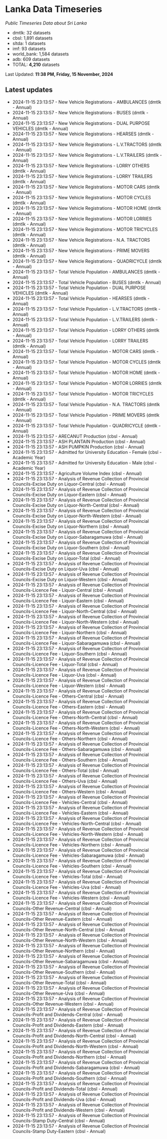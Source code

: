 # Lanka Data Timeseries
*Public Timeseries Data about Sri Lanka*

* dmtlk: 32 datasets
* cbsl: 1,891 datasets
* sltda: 1 datasets
* imf: 93 datasets
* world_bank: 1,584 datasets
* adb: 609 datasets
* TOTAL: **4,210** datasets

Last Updated: **11:38 PM, Friday, 15 November, 2024**

## Latest updates

* 2024-11-15 23:13:57 - New Vehicle Registrations - AMBULANCES (dmtlk - Annual)
* 2024-11-15 23:13:57 - New Vehicle Registrations - BUSES (dmtlk - Annual)
* 2024-11-15 23:13:57 - New Vehicle Registrations - DUAL PURPOSE VEHICLES (dmtlk - Annual)
* 2024-11-15 23:13:57 - New Vehicle Registrations - HEARSES (dmtlk - Annual)
* 2024-11-15 23:13:57 - New Vehicle Registrations - L.V.TRACTORS (dmtlk - Annual)
* 2024-11-15 23:13:57 - New Vehicle Registrations - L.V.TRAILERS (dmtlk - Annual)
* 2024-11-15 23:13:57 - New Vehicle Registrations - LORRY OTHERS (dmtlk - Annual)
* 2024-11-15 23:13:57 - New Vehicle Registrations - LORRY TRAILERS (dmtlk - Annual)
* 2024-11-15 23:13:57 - New Vehicle Registrations - MOTOR CARS (dmtlk - Annual)
* 2024-11-15 23:13:57 - New Vehicle Registrations - MOTOR CYCLES (dmtlk - Annual)
* 2024-11-15 23:13:57 - New Vehicle Registrations - MOTOR HOME (dmtlk - Annual)
* 2024-11-15 23:13:57 - New Vehicle Registrations - MOTOR LORRIES (dmtlk - Annual)
* 2024-11-15 23:13:57 - New Vehicle Registrations - MOTOR TRICYCLES (dmtlk - Annual)
* 2024-11-15 23:13:57 - New Vehicle Registrations - N.A. TRACTORS (dmtlk - Annual)
* 2024-11-15 23:13:57 - New Vehicle Registrations - PRIME MOVERS (dmtlk - Annual)
* 2024-11-15 23:13:57 - New Vehicle Registrations - QUADRICYCLE (dmtlk - Annual)
* 2024-11-15 23:13:57 - Total Vehicle Population - AMBULANCES (dmtlk - Annual)
* 2024-11-15 23:13:57 - Total Vehicle Population - BUSES (dmtlk - Annual)
* 2024-11-15 23:13:57 - Total Vehicle Population - DUAL PURPOSE VEHICLES (dmtlk - Annual)
* 2024-11-15 23:13:57 - Total Vehicle Population - HEARSES (dmtlk - Annual)
* 2024-11-15 23:13:57 - Total Vehicle Population - L.V.TRACTORS (dmtlk - Annual)
* 2024-11-15 23:13:57 - Total Vehicle Population - L.V.TRAILERS (dmtlk - Annual)
* 2024-11-15 23:13:57 - Total Vehicle Population - LORRY OTHERS (dmtlk - Annual)
* 2024-11-15 23:13:57 - Total Vehicle Population - LORRY TRAILERS (dmtlk - Annual)
* 2024-11-15 23:13:57 - Total Vehicle Population - MOTOR CARS (dmtlk - Annual)
* 2024-11-15 23:13:57 - Total Vehicle Population - MOTOR CYCLES (dmtlk - Annual)
* 2024-11-15 23:13:57 - Total Vehicle Population - MOTOR HOME (dmtlk - Annual)
* 2024-11-15 23:13:57 - Total Vehicle Population - MOTOR LORRIES (dmtlk - Annual)
* 2024-11-15 23:13:57 - Total Vehicle Population - MOTOR TRICYCLES (dmtlk - Annual)
* 2024-11-15 23:13:57 - Total Vehicle Population - N.A. TRACTORS (dmtlk - Annual)
* 2024-11-15 23:13:57 - Total Vehicle Population - PRIME MOVERS (dmtlk - Annual)
* 2024-11-15 23:13:57 - Total Vehicle Population - QUADRICYCLE (dmtlk - Annual)
* 2024-11-15 23:13:57 - ARECANUT Production (cbsl - Annual)
* 2024-11-15 23:13:57 - ASH PLANTAIN Production (cbsl - Annual)
* 2024-11-15 23:13:57 - ASH PUMPKIN Production (cbsl - Annual)
* 2024-11-15 23:13:57 - Admitted for University Education - Female (cbsl - Academic Year)
* 2024-11-15 23:13:57 - Admitted for University Education - Male (cbsl - Academic Year)
* 2024-11-15 23:13:57 - Agriculture Volume Index (cbsl - Annual)
* 2024-11-15 23:13:57 - Analysis of Revenue Collection of Provincial Councils-Excise Duty on Liquor-Central (cbsl - Annual)
* 2024-11-15 23:13:57 - Analysis of Revenue Collection of Provincial Councils-Excise Duty on Liquor-Eastern (cbsl - Annual)
* 2024-11-15 23:13:57 - Analysis of Revenue Collection of Provincial Councils-Excise Duty on Liquor-North-Central (cbsl - Annual)
* 2024-11-15 23:13:57 - Analysis of Revenue Collection of Provincial Councils-Excise Duty on Liquor-North-Western (cbsl - Annual)
* 2024-11-15 23:13:57 - Analysis of Revenue Collection of Provincial Councils-Excise Duty on Liquor-Northern (cbsl - Annual)
* 2024-11-15 23:13:57 - Analysis of Revenue Collection of Provincial Councils-Excise Duty on Liquor-Sabaragamuwa (cbsl - Annual)
* 2024-11-15 23:13:57 - Analysis of Revenue Collection of Provincial Councils-Excise Duty on Liquor-Southern (cbsl - Annual)
* 2024-11-15 23:13:57 - Analysis of Revenue Collection of Provincial Councils-Excise Duty on Liquor-Total (cbsl - Annual)
* 2024-11-15 23:13:57 - Analysis of Revenue Collection of Provincial Councils-Excise Duty on Liquor-Uva (cbsl - Annual)
* 2024-11-15 23:13:57 - Analysis of Revenue Collection of Provincial Councils-Excise Duty on Liquor-Western (cbsl - Annual)
* 2024-11-15 23:13:57 - Analysis of Revenue Collection of Provincial Councils-Licence Fee - Liquor-Central (cbsl - Annual)
* 2024-11-15 23:13:57 - Analysis of Revenue Collection of Provincial Councils-Licence Fee - Liquor-Eastern (cbsl - Annual)
* 2024-11-15 23:13:57 - Analysis of Revenue Collection of Provincial Councils-Licence Fee - Liquor-North-Central (cbsl - Annual)
* 2024-11-15 23:13:57 - Analysis of Revenue Collection of Provincial Councils-Licence Fee - Liquor-North-Western (cbsl - Annual)
* 2024-11-15 23:13:57 - Analysis of Revenue Collection of Provincial Councils-Licence Fee - Liquor-Northern (cbsl - Annual)
* 2024-11-15 23:13:57 - Analysis of Revenue Collection of Provincial Councils-Licence Fee - Liquor-Sabaragamuwa (cbsl - Annual)
* 2024-11-15 23:13:57 - Analysis of Revenue Collection of Provincial Councils-Licence Fee - Liquor-Southern (cbsl - Annual)
* 2024-11-15 23:13:57 - Analysis of Revenue Collection of Provincial Councils-Licence Fee - Liquor-Total (cbsl - Annual)
* 2024-11-15 23:13:57 - Analysis of Revenue Collection of Provincial Councils-Licence Fee - Liquor-Uva (cbsl - Annual)
* 2024-11-15 23:13:57 - Analysis of Revenue Collection of Provincial Councils-Licence Fee - Liquor-Western (cbsl - Annual)
* 2024-11-15 23:13:57 - Analysis of Revenue Collection of Provincial Councils-Licence Fee - Others-Central (cbsl - Annual)
* 2024-11-15 23:13:57 - Analysis of Revenue Collection of Provincial Councils-Licence Fee - Others-Eastern (cbsl - Annual)
* 2024-11-15 23:13:57 - Analysis of Revenue Collection of Provincial Councils-Licence Fee - Others-North-Central (cbsl - Annual)
* 2024-11-15 23:13:57 - Analysis of Revenue Collection of Provincial Councils-Licence Fee - Others-North-Western (cbsl - Annual)
* 2024-11-15 23:13:57 - Analysis of Revenue Collection of Provincial Councils-Licence Fee - Others-Northern (cbsl - Annual)
* 2024-11-15 23:13:57 - Analysis of Revenue Collection of Provincial Councils-Licence Fee - Others-Sabaragamuwa (cbsl - Annual)
* 2024-11-15 23:13:57 - Analysis of Revenue Collection of Provincial Councils-Licence Fee - Others-Southern (cbsl - Annual)
* 2024-11-15 23:13:57 - Analysis of Revenue Collection of Provincial Councils-Licence Fee - Others-Total (cbsl - Annual)
* 2024-11-15 23:13:57 - Analysis of Revenue Collection of Provincial Councils-Licence Fee - Others-Uva (cbsl - Annual)
* 2024-11-15 23:13:57 - Analysis of Revenue Collection of Provincial Councils-Licence Fee - Others-Western (cbsl - Annual)
* 2024-11-15 23:13:57 - Analysis of Revenue Collection of Provincial Councils-Licence Fee - Vehicles-Central (cbsl - Annual)
* 2024-11-15 23:13:57 - Analysis of Revenue Collection of Provincial Councils-Licence Fee - Vehicles-Eastern (cbsl - Annual)
* 2024-11-15 23:13:57 - Analysis of Revenue Collection of Provincial Councils-Licence Fee - Vehicles-North-Central (cbsl - Annual)
* 2024-11-15 23:13:57 - Analysis of Revenue Collection of Provincial Councils-Licence Fee - Vehicles-North-Western (cbsl - Annual)
* 2024-11-15 23:13:57 - Analysis of Revenue Collection of Provincial Councils-Licence Fee - Vehicles-Northern (cbsl - Annual)
* 2024-11-15 23:13:57 - Analysis of Revenue Collection of Provincial Councils-Licence Fee - Vehicles-Sabaragamuwa (cbsl - Annual)
* 2024-11-15 23:13:57 - Analysis of Revenue Collection of Provincial Councils-Licence Fee - Vehicles-Southern (cbsl - Annual)
* 2024-11-15 23:13:57 - Analysis of Revenue Collection of Provincial Councils-Licence Fee - Vehicles-Total (cbsl - Annual)
* 2024-11-15 23:13:57 - Analysis of Revenue Collection of Provincial Councils-Licence Fee - Vehicles-Uva (cbsl - Annual)
* 2024-11-15 23:13:57 - Analysis of Revenue Collection of Provincial Councils-Licence Fee - Vehicles-Western (cbsl - Annual)
* 2024-11-15 23:13:57 - Analysis of Revenue Collection of Provincial Councils-Other Revenue-Central (cbsl - Annual)
* 2024-11-15 23:13:57 - Analysis of Revenue Collection of Provincial Councils-Other Revenue-Eastern (cbsl - Annual)
* 2024-11-15 23:13:57 - Analysis of Revenue Collection of Provincial Councils-Other Revenue-North-Central (cbsl - Annual)
* 2024-11-15 23:13:57 - Analysis of Revenue Collection of Provincial Councils-Other Revenue-North-Western (cbsl - Annual)
* 2024-11-15 23:13:57 - Analysis of Revenue Collection of Provincial Councils-Other Revenue-Northern (cbsl - Annual)
* 2024-11-15 23:13:57 - Analysis of Revenue Collection of Provincial Councils-Other Revenue-Sabaragamuwa (cbsl - Annual)
* 2024-11-15 23:13:57 - Analysis of Revenue Collection of Provincial Councils-Other Revenue-Southern (cbsl - Annual)
* 2024-11-15 23:13:57 - Analysis of Revenue Collection of Provincial Councils-Other Revenue-Total (cbsl - Annual)
* 2024-11-15 23:13:57 - Analysis of Revenue Collection of Provincial Councils-Other Revenue-Uva (cbsl - Annual)
* 2024-11-15 23:13:57 - Analysis of Revenue Collection of Provincial Councils-Other Revenue-Western (cbsl - Annual)
* 2024-11-15 23:13:57 - Analysis of Revenue Collection of Provincial Councils-Profit and Dividends-Central (cbsl - Annual)
* 2024-11-15 23:13:57 - Analysis of Revenue Collection of Provincial Councils-Profit and Dividends-Eastern (cbsl - Annual)
* 2024-11-15 23:13:57 - Analysis of Revenue Collection of Provincial Councils-Profit and Dividends-North-Central (cbsl - Annual)
* 2024-11-15 23:13:57 - Analysis of Revenue Collection of Provincial Councils-Profit and Dividends-North-Western (cbsl - Annual)
* 2024-11-15 23:13:57 - Analysis of Revenue Collection of Provincial Councils-Profit and Dividends-Northern (cbsl - Annual)
* 2024-11-15 23:13:57 - Analysis of Revenue Collection of Provincial Councils-Profit and Dividends-Sabaragamuwa (cbsl - Annual)
* 2024-11-15 23:13:57 - Analysis of Revenue Collection of Provincial Councils-Profit and Dividends-Southern (cbsl - Annual)
* 2024-11-15 23:13:57 - Analysis of Revenue Collection of Provincial Councils-Profit and Dividends-Total (cbsl - Annual)
* 2024-11-15 23:13:57 - Analysis of Revenue Collection of Provincial Councils-Profit and Dividends-Uva (cbsl - Annual)
* 2024-11-15 23:13:57 - Analysis of Revenue Collection of Provincial Councils-Profit and Dividends-Western (cbsl - Annual)
* 2024-11-15 23:13:57 - Analysis of Revenue Collection of Provincial Councils-Stamp Duty-Central (cbsl - Annual)
* 2024-11-15 23:13:57 - Analysis of Revenue Collection of Provincial Councils-Stamp Duty-Eastern (cbsl - Annual)